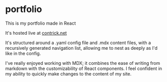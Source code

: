 # portfolio

This is my portfolio made in React

It's hosted live at [contrick.net](https://contrick.net)

It's structured around a .yaml config file and .mdx content files, with a recursively
generated navigation list, allowing me to nest as deeply as I'd like in the config.

I've really enjoyed working with MDX; it combines the ease of writing from markdown
with the customizability of React components. I feel confident in my ability to quickly
make changes to the content of my site.
